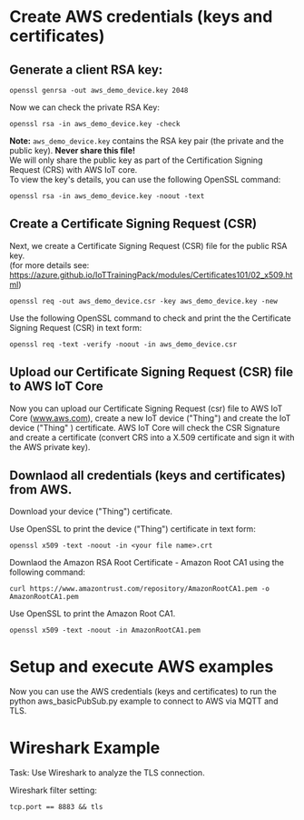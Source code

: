 # Create AWS credentials (keys and certificates)

## Generate a client RSA key:
```
openssl genrsa -out aws_demo_device.key 2048
```
Now we can check the private RSA Key:

```
openssl rsa -in aws_demo_device.key -check
```
**Note:** ```aws_demo_device.key``` contains the RSA key pair (the private and the public key). **Never share this file!**<br/>
          We will only share the public key as part of the Certification Signing Request (CRS) with AWS IoT core.<br/>
To view the key's details, you can use the following OpenSSL command:
```
openssl rsa -in aws_demo_device.key -noout -text
```
## Create a Certificate Signing Request (CSR)
Next, we create a Certificate Signing Request (CSR) file for the public RSA key.<br> 
(for more details see: https://azure.github.io/IoTTrainingPack/modules/Certificates101/02_x509.html)

```
openssl req -out aws_demo_device.csr -key aws_demo_device.key -new
```

Use the following OpenSSL command to check and print the the Certificate Signing Request (CSR) in text form:

```
openssl req -text -verify -noout -in aws_demo_device.csr
```

## Upload our Certificate Signing Request (CSR) file to AWS IoT Core
Now you can upload our Certificate Signing Request (csr) file to AWS IoT Core (www.aws.com), create a new IoT device ("Thing") and create the IoT device ("Thing" ) certificate.
AWS IoT Core will check the CSR Signature and create a certificate (convert CRS into a X.509 certificate and sign it with the AWS private key).


## Downlaod all credentials (keys and certificates) from AWS.
Download your device ("Thing") certificate.

Use OpenSSL to print the device ("Thing") certificate in text form:

```
openssl x509 -text -noout -in <your file name>.crt
```

Downlaod the Amazon RSA Root Certificate - Amazon Root CA1 using the following command:
```
curl https://www.amazontrust.com/repository/AmazonRootCA1.pem -o AmazonRootCA1.pem
```

Use OpenSSL to print the Amazon Root CA1.

```
openssl x509 -text -noout -in AmazonRootCA1.pem 
```


# Setup and execute AWS examples 
Now you can use the AWS credentials (keys and certificates) to run the python aws_basicPubSub.py example to connect to AWS via MQTT and TLS. 

# Wireshark Example
Task: Use Wireshark to analyze the TLS connection.

Wireshark filter setting:

```
tcp.port == 8883 && tls
```
